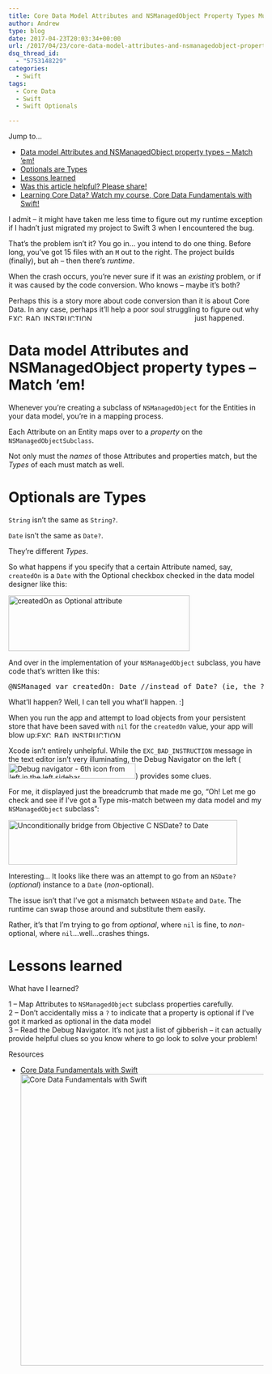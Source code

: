 ```yaml
---
title: Core Data Model Attributes and NSManagedObject Property Types Must Match!
author: Andrew
type: blog
date: 2017-04-23T20:03:34+00:00
url: /2017/04/23/core-data-model-attributes-and-nsmanagedobject-property-types-must-match/
dsq_thread_id:
  - "5753148229"
categories:
  - Swift
tags:
  - Core Data
  - Swift
  - Swift Optionals

---
```

<div class="resources">
  <div class="resources-header">
    Jump to&#8230;
  </div>
  
  <ul class="resources-content">
    <li>
      <a href="#match">Data model Attributes and NSManagedObject property types &#8211; Match &#8217;em!</a>
    </li>
    <li>
      <a href="#optionals-types">Optionals are Types</a>
    </li>
    <li>
      <a href="#lessons-learned">Lessons learned</a>
    </li>
    <li>
      <a href="#share">Was this article helpful? Please share!</a>
    </li>
    <li>
      <a href="#course">Learning Core Data? Watch my course, Core Data Fundamentals with Swift!</a>
    </li>
  </ul>
</div>

I admit &#8211; it might have taken me less time to figure out my runtime exception if I hadn&#8217;t just migrated my project to Swift 3 when I encountered the bug.

That&#8217;s the problem isn&#8217;t it? You go in&#8230; you intend to do one thing. Before long, you&#8217;ve got 15 files with an `M` out to the right. The project builds (finally), but ah &#8211; then there&#8217;s _runtime_.

When the crash occurs, you&#8217;re never sure if it was an _existing_ problem, or if it was caused by the code conversion. Who knows &#8211; maybe it&#8217;s both?

Perhaps this is a story more about code conversion than it is about Core Data. In any case, perhaps it&#8217;ll help a poor soul struggling to figure out why [<img src="https://www.andrewcbancroft.com/wp-content/uploads/2017/04/EXC_BAD_INSTRUCTION.png" alt="EXC_BAD_INSTRUCTION" width="364" height="12" class="alignnone size-full wp-image-13265" style="display:inline-block;" srcset="https://www.andrewcbancroft.com/wp-content/uploads/2017/04/EXC_BAD_INSTRUCTION.png 364w, https://www.andrewcbancroft.com/wp-content/uploads/2017/04/EXC_BAD_INSTRUCTION-300x10.png 300w" sizes="(max-width: 364px) 100vw, 364px" />][1] just happened.

<a name="match" class="jump-target"></a>

# Data model Attributes and NSManagedObject property types &#8211; Match &#8217;em!

Whenever you&#8217;re creating a subclass of `NSManagedObject` for the Entities in your data model, you&#8217;re in a mapping process.

Each Attribute on an Entity maps over to a _property_ on the `NSManagedObjectSubclass`.

Not only must the _names_ of those Attributes and properties match, but the _Types_ of each must match as well.

<a name="optionals-types" class="jump-target"></a>

# Optionals are Types

`String` isn&#8217;t the same as `String?`.

`Date` isn&#8217;t the same as `Date?`.

They&#8217;re different _Types_.

So what happens if you specify that a certain Attribute named, say, `createdOn` is a `Date` with the Optional checkbox checked in the data model designer like this:

[<img src="https://www.andrewcbancroft.com/wp-content/uploads/2017/04/optional-attribute.png" alt="createdOn as Optional attribute" width="358" height="110" class="alignnone size-full wp-image-13268" srcset="https://www.andrewcbancroft.com/wp-content/uploads/2017/04/optional-attribute.png 358w, https://www.andrewcbancroft.com/wp-content/uploads/2017/04/optional-attribute-300x92.png 300w" sizes="(max-width: 358px) 100vw, 358px" />][2]

And over in the implementation of your `NSManagedObject` subclass, you have code that&#8217;s written like this:

<pre class="lang:swift decode:true " >@NSManaged var createdOn: Date //instead of Date? (ie, the ? is missing)</pre>

What&#8217;ll happen? Well, I can tell you what&#8217;ll happen. :]

When you run the app and attempt to load objects from your persistent store that have been saved with `nil` for the `createdOn` value, your app will blow up:[<img src="https://www.andrewcbancroft.com/wp-content/uploads/2017/04/EXC_BAD_INSTRUCTION.png" alt="EXC_BAD_INSTRUCTION" width="364" height="12" class="alignnone size-full wp-image-13265" style="display:inline-block;" srcset="https://www.andrewcbancroft.com/wp-content/uploads/2017/04/EXC_BAD_INSTRUCTION.png 364w, https://www.andrewcbancroft.com/wp-content/uploads/2017/04/EXC_BAD_INSTRUCTION-300x10.png 300w" sizes="(max-width: 364px) 100vw, 364px" />][1]

Xcode isn&#8217;t entirely unhelpful. While the `EXC_BAD_INSTRUCTION` message in the text editor isn&#8217;t very illuminating, the Debug Navigator on the left ([<img src="https://www.andrewcbancroft.com/wp-content/uploads/2017/04/debug-nav.png" alt="Debug navigator - 6th icon from left in the left sidebar" width="251" height="30" class="alignnone size-full wp-image-13279" style="display:inline-block;" />][3]) provides some clues.

For me, it displayed just the breadcrumb that made me go, &#8220;Oh! Let me go check and see if I&#8217;ve got a Type mis-match between my data model and my `NSManagedObject` subclass&#8221;:

[<img src="https://www.andrewcbancroft.com/wp-content/uploads/2017/04/TypeMismatch.png" alt="Unconditionally bridge from Objective C NSDate? to Date" width="452" height="88" class="alignnone size-full wp-image-13271" srcset="https://www.andrewcbancroft.com/wp-content/uploads/2017/04/TypeMismatch.png 452w, https://www.andrewcbancroft.com/wp-content/uploads/2017/04/TypeMismatch-300x58.png 300w" sizes="(max-width: 452px) 100vw, 452px" />][4]

Interesting&#8230; It looks like there was an attempt to go from an `NSDate?` (_optional_) instance to a `Date` (_non_-optional).

The issue isn&#8217;t that I&#8217;ve got a mismatch between `NSDate` and `Date`. The runtime can swap those around and substitute them easily.

Rather, it&#8217;s that I&#8217;m trying to go from _optional_, where `nil` is fine, to _non_-optional, where `nil`&#8230;well&#8230;crashes things.

<a name="lessons-learned" class="jump-target"></a>

# Lessons learned

What have I learned?

1 &#8211; Map Attributes to `NSManagedObject` subclass properties carefully.  
2 &#8211; Don&#8217;t accidentally miss a `?` to indicate that a property is optional if I&#8217;ve got it marked as optional in the data model  
3 &#8211; Read the Debug Navigator. It&#8217;s not just a list of gibberish &#8211; it can actually provide helpful clues so you know where to go look to solve your problem!

<a name="course" class="jump-target"></a>

<div class="resources">
  <div class="resources-header">
    Resources
  </div>
  
  <ul class="resources-content">
    <li>
      <i class="fa fa-video-camera"></i> <a href="http://bit.ly/ps-core-data-swift" target="_blank">Core Data Fundamentals with Swift</a><br /> <a href="http://bit.ly/ps-core-data-swift" target="_blank"><img src="https://www.andrewcbancroft.com/wp-content/uploads/2017/04/ps-core-data-fundamentals-swift-1024x576.png" alt="Core Data Fundamentals with Swift" width="1024" height="576" class="alignnone size-large wp-image-13163" srcset="https://www.andrewcbancroft.com/wp-content/uploads/2017/04/ps-core-data-fundamentals-swift-1024x576.png 1024w, https://www.andrewcbancroft.com/wp-content/uploads/2017/04/ps-core-data-fundamentals-swift-300x169.png 300w, https://www.andrewcbancroft.com/wp-content/uploads/2017/04/ps-core-data-fundamentals-swift-768x432.png 768w, https://www.andrewcbancroft.com/wp-content/uploads/2017/04/ps-core-data-fundamentals-swift.png 1539w" sizes="(max-width: 1024px) 100vw, 1024px" /></a>
    </li>
  </ul>
</div>

<a name="share" class="jump-target"></a>

 [1]: https://www.andrewcbancroft.com/wp-content/uploads/2017/04/EXC_BAD_INSTRUCTION.png
 [2]: https://www.andrewcbancroft.com/wp-content/uploads/2017/04/optional-attribute.png
 [3]: https://www.andrewcbancroft.com/wp-content/uploads/2017/04/debug-nav.png
 [4]: https://www.andrewcbancroft.com/wp-content/uploads/2017/04/TypeMismatch.png